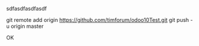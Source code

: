 sdfasdfasdfasdf

git remote add origin https://github.com/timforum/odoo10Test.git
git push -u origin master


OK
